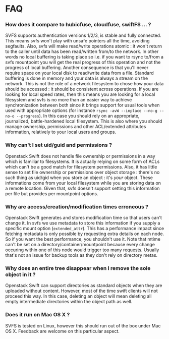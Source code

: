 # FAQ

### How does it compare to hubicfuse, cloudfuse, swiftFS ... ?

SVFS supports authentication versions 1/2/3, is stable and fully connected.
This means svfs won't play with unsafe pointers all the time,
avoiding segfaults. Also, svfs will make read/write operations atomic :
it won't return to the caller until data has been read/written from/to the
network. In other words no local buffering is taking place so i.e. if you
want to rsync to/from a svfs mountpoint you will get the real progress
of this operation and not the progress of local buffering. Another consequence
is that you'll never require space on your local disk to read/write data from
a file. Standard buffering is done in memory and your data is always a stream
on the network. This is not the role of a network filesystem to chose how your
data should be accessed : it should be consistent across operations. If you are
looking for local speed rates, then this means you are looking for a local
filesystem and svfs is no more than an easier way to achieve synchronization
between both since it brings support for usual tools when used with appropriate options
(for instance `rsync -avW --inplace --no-g --no-o --progress`). In this case you should
rely on an appropriate, journalized, battle-hardened local filesystem. This is also
where you should manage ownership, permissions and other ACL/extended attributes
information, relatively to your local users and groups.

### Why can't I set uid/guid and permissions ?

Openstack Swift does not handle file ownership or permissions in a way which is
familiar to filesystems. It is actually relying on some form of ACLs which can't
be a good match for filesystem permissions. Also, it has little sense to set
file ownership or permissions over object storage : there's no such thing as
uid/gid when you store an object : it's *your* object. These informations come
from your local filesystem while you are storing data on a remote location.
Given that, svfs doesn't support setting this information per file but provides
per mountpoint options.

### Why are access/creation/modification times erroneous ?

Openstack Swift generates and stores modification time so that users can't change
it. In svfs we use metadata to store this information if you supply a specific
mount option (`extended_attr`). This has a performance impact since fetching
metadata is only possible by requesting extra details on each node.
So if you want the best performance, you shouldn't use it. Note that mtime
can't be set on a directory/container/mountpoint because every change occuring
within one of this node would trigger too many requests. Usually that's not an
issue for backup tools as they don't rely on directory metas.

### Why does an entire tree disappear when I remove the sole object in it ?

Openstack Swift can support directories as standard objects when they are
uploaded without content. However, most of the time swift clients will not
proceed this way. In this case, deleting an object will mean deleting all
empty intermediate directories within the object path as well.

### Does it run on Mac OS X ?

SVFS is tested on Linux, however this should run out of the box under Mac OS X.
Feedback are welcome on this particular aspect.
